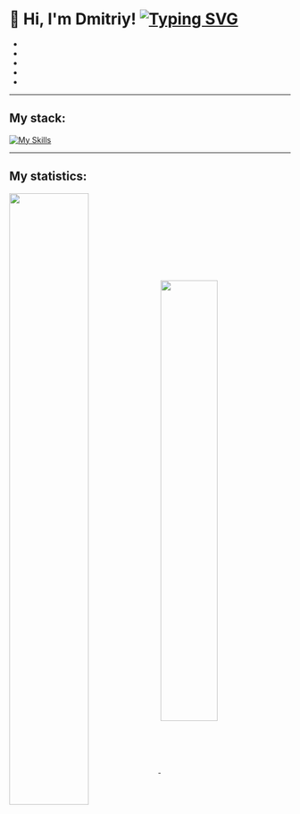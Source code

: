 # 👋 Hi, I'm Dmitriy! [![Typing SVG](https://readme-typing-svg.herokuapp.com?color=%2336BCF7&lines=And+I+love+coding)](https://git.io/typing-svg)
* 
*
*
*
*
___
## My stack:

[![My Skills](https://skills.thijs.gg/icons?i=html,css,js,react,nodejs,git,mongodb,jquery,webpack,vscode,figma)](https://skills.thijs.gg)
___
## My statistics:

<a href="https://github.com/anuraghazra/github-readme-stats">
  <img align="center" width="53%" src="https://github-readme-stats.vercel.app/api?username=Loner789&show_icons=true&hide=stars,contributes&theme=default" />
</a>
<a href="https://github.com/anuraghazra/github-readme-stats">
  <img align="center" width="45%" src="https://github-readme-stats.vercel.app/api/top-langs/?username=Loner789&layout=compact" />
</a>
